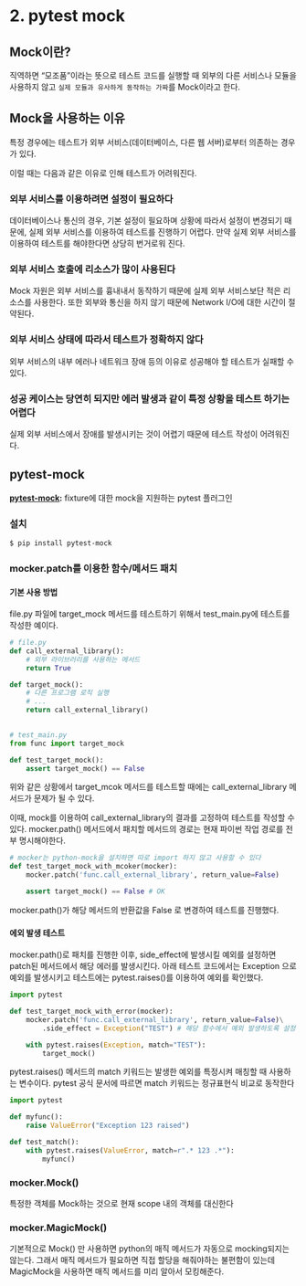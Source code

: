 # 2. pytest mock

## Mock이란?

직역하면 “모조품”이라는 뜻으로 테스트 코드를 실행할 때 외부의 다른 서비스나 모듈을 사용하지 않고 `실제 모듈과 유사하게 동작하는 가짜`를 Mock이라고 한다.

## Mock을 사용하는 이유 <a href="#45fb" id="45fb"></a>

특정 경우에는 테스트가 외부 서비스(데이터베이스, 다른 웹 서버)로부터 의존하는 경우가 있다.

이럴 때는 다음과 같은 이유로 인해 테스트가 어려워진다.

### 외부 서비스를 이용하려면 설정이 필요하다

데이터베이스나 통신의 경우, 기본 설정이 필요하며 상황에 따라서 설정이 변경되기 때문에, 실제 외부 서비스를 이용하여 테스트를 진행하기 어렵다. 만약 실제 외부 서비스를 이용하여 테스트를 해야한다면 상당히 번거로워 진다.

### 외부 서비스 호출에 리소스가 많이 사용된다

Mock 자원은 외부 서비스를 흉내내서 동작하기 때문에 실제 외부 서비스보단 적은 리소스를 사용한다. 또한 외부와 통신을 하지 않기 때문에 Network I/O에 대한 시간이 절약된다.

### 외부 서비스 상태에 따라서 테스트가 정확하지 않다

외부 서비스의 내부 에러나 네트워크 장애 등의 이유로 성공해야 할 테스트가 실패할 수 있다.

### 성공 케이스는 당연히 되지만 에러 발생과 같이 특정 상황을 테스트 하기는 어렵다

실제 외부 서비스에서 장애를 발생시키는 것이 어렵기 때문에 테스트 작성이 어려워진다.

## pytest-mock

[**pytest-mock**](https://pypi.org/project/pytest-mock/)**:** fixture에 대한 mock을 지원하는 pytest 플러그인

### 설치

```bash
$ pip install pytest-mock
```

### mocker.patch를 이용한 함수/메서드 패치

#### 기본 사용 방법

file.py 파일에 target\_mock 메서드를 테스트하기 위해서 test\_main.py에 테스트를 작성한 예이다.

```python
# file.py
def call_external_library():
    # 외부 라이브러리를 사용하는 메서드 
    return True

def target_mock():
    # 다른 프로그램 로직 실행
    # ...
    return call_external_library()

    
# test_main.py
from func import target_mock

def test_target_mock():
    assert target_mock() == False
```

위와 같은 상황에서 target\_mcok 메서드를 테스트할 때에는 call\_external\_library 메서드가 문제가 될 수 있다.

이때, mock를 이용하여 call\_external\_library의 결과를  고정하여 테스트를 작성할 수 있다. mocker.path() 메서드에서 패치할 메서드의 경로는 현재 파이썬 작업 경로를 전부 명시해야한다.

```python
# mocker는 python-mock을 설치하면 따로 import 하지 않고 사용할 수 있다
def test_target_mock_with_mcoker(mocker):
    mocker.patch('func.call_external_library', return_value=False)

    assert target_mock() == False # OK
```

mocker.path()가 해당 메서드의 반환값을 False 로 변경하여 테스트를 진행했다.&#x20;

#### 에외 발생 테스트

mocker.path()로 패치를 진행한 이후, side\_effect에 발생시킬 예외를 설정하면 patch된 메서드에서 해당 에러를 발생시킨다. 아래 테스트 코드에서는 Exception 으로 예외를 발생시키고 테스트에는 pytest.raises()를 이용하여 예외를 확인했다.&#x20;

```python
import pytest

def test_target_mock_with_error(mocker):
    mocker.patch('func.call_external_library', return_value=False)\
        .side_effect = Exception("TEST") # 해당 함수에서 예외 발생하도록 설정

    with pytest.raises(Exception, match="TEST"): 
        target_mock()
```

pytest.raises() 메서드의 match 키워드는 발생한 예외를 특정시켜 매칭할 때 사용하는 변수이다. pytest 공식 문서에 따르면 match 키워드는 정규표현식 비교로 동작한다

```python
import pytest

def myfunc():
    raise ValueError("Exception 123 raised")

def test_match():
    with pytest.raises(ValueError, match=r".* 123 .*"):
        myfunc()
```

### mocker.Mock()

특정한 객체를 Mock하는 것으로 현재 scope 내의 객체를 대신한다

### mocker.MagicMock()

기본적으로 Mock() 만 사용하면 python의 매직 메서드가 자동으로 mocking되지는 않는다. 그래서 매직 메서드가 필요하면 직접 할당을 해줘야하는 불편함이 있는데 MagicMock을 사용하면 매직 메서드를 미리 알아서 모킹해준다.

